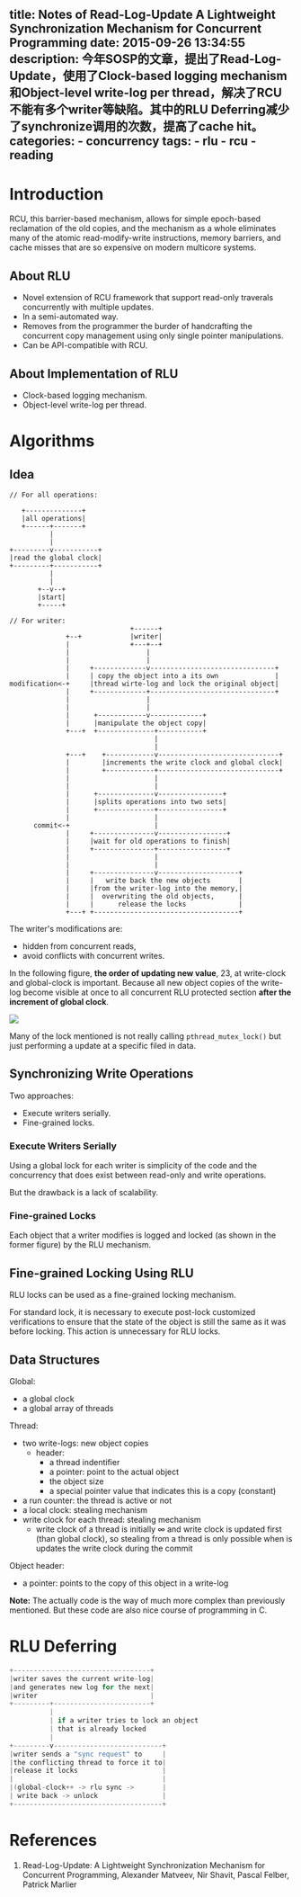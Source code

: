 title: Notes of Read-Log-Update A Lightweight Synchronization Mechanism for Concurrent Programming
date: 2015-09-26 13:34:55
description: 今年SOSP的文章，提出了Read-Log-Update，使用了Clock-based logging mechanism和Object-level write-log per thread，解决了RCU不能有多个writer等缺陷。其中的RLU Deferring减少了synchronize调用的次数，提高了cache hit。
categories:
    - concurrency
tags:
    - rlu
    - rcu
    - reading
---

# Introduction

RCU, this barrier-based mechanism, allows for simple epoch-based reclamation of the old copies, and the mechanism as a whole eliminates many of the atomic read-modify-write instructions, memory barriers, and cache misses that are so expensive on modern multicore systems.

## About RLU

* Novel extension of RCU framework that support read-only traverals concurrently with multiple updates.
* In a semi-automated way.
* Removes from the programmer the burder of handcrafting the concurrent copy management using only single pointer manipulations.
* Can be API-compatible with RCU.

## About Implementation of RLU

* Clock-based logging mechanism.
* Object-level write-log per thread.

# Algorithms

## Idea

```
// For all operations:

   +--------------+
   |all operations|
   +------+-------+
          |
          |
+---------v-----------+
|read the global clock|
+---------+-----------+
          |
          |
       +--v--+
       |start|
       +-----+

// For writer:
                              +------+
              +--+            |writer|
              |               +---+--+
              |                   |
              |                   |
              |     +-------------v-------------------------------+
              |     | copy the object into a its own              |
modification<-+     |thread wirte-log and lock the original object|
              |     +-------------+-------------------------------+
              |                   |
              |                   |
              |      +------------v-------------+
              |      |manipulate the object copy|
              +---+  +--------------+-----------+
                                    |
                                    |
              +---+    +------------v------------------------------+
              |        |increments the write clock and global clock|
              |        +------------+------------------------------+
              |                     |
              |                     |
              |      +--------------v----------------+
              |      |splits operations into two sets|
              |      +--------------+----------------+
              |                     |
      commit<-+                     |
              |     +---------------v-----------------+
              |     |wait for old operations to finish|
              |     +---------------+-----------------+
              |                     |
              |                     |
              |     +---------------v--------------------+
              |     |   write back the new objects       |
              |     |from the writer-log into the memory,|
              |     |  overwriting the old objects,      |
              |     |      release the locks             |
              +---+ +------------------------------------+
```

The writer's modifications are:
* hidden from concurrent reads,
* avoid conflicts with concurrent writes.

In the following figure, **the order of updating new value**, 23, at write-clock and global-clock is important. Because all new object copies of the write-log become visible at once to all concurrent RLU protected section **after the increment of global clock**.

![](/images/2015/rlu_readers_and_writer.png)

Many of the lock mentioned is not really calling `pthread_mutex_lock()` but just performing a update at a specific filed in data.

## Synchronizing Write Operations

Two approaches:

* Execute writers serially.
* Fine-grained locks.

### Execute Writers Serially

Using a global lock for each writer is simplicity of the code and the concurrency that does exist between read-only and write operations.

But the drawback is a lack of scalability.

### Fine-grained Locks

Each object that a writer modifies is logged and locked (as shown in the former figure) by the RLU mechanism.

## Fine-grained Locking Using RLU

RLU locks can be used as a fine-grained locking mechanism.

For standard lock, it is necessary to execute post-lock customized verifications to ensure that the state of the object is still the same as it was before locking. This action is unnecessary for RLU locks.

## Data Structures

Global:

* a global clock
* a global array of threads

Thread:

* two write-logs: new object copies
  * header:
    * a thread indentifier
    * a pointer: point to the actual object
    * the object size
    * a special pointer value that indicates this is a copy (constant)
* a run counter: the thread is active or not
* a local clock: stealing mechanism
* write clock for each thread: stealing mechanism
  * write clock of a thread is initially $\infty$ and write clock is updated first (than global clock), so stealing from a thread is only possible when is updates the write clock during the commit

Object header:

* a pointer: points to the copy of this object in a write-log

**Note:** The actually code is the way of much more complex than previously mentioned. But these code are also nice course of programming in C.

# RLU Deferring

```c
+----------------------------------+
|writer saves the current write-log|
|and generates new log for the next|
|writer                            |
+---------+------------------------+
          |
          | if a writer tries to lock an object
          | that is already locked
          |
+---------v---------------------------+
|writer sends a "sync request" to     |
|the conflicting thread to force it to|
|release it locks                     |
|                                     |
|(global-clock++ -> rlu sync ->       |
| write back -> unlock                |
+-------------------------------------+
```

# References

1. Read-Log-Update: A Lightweight Synchronization Mechanism for Concurrent Programming, Alexander Matveev, Nir Shavit, Pascal Felber, Patrick Marlier
